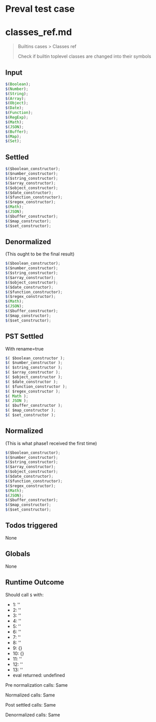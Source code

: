 # Preval test case

# classes_ref.md

> Builtins cases > Classes ref
>
> Check if builtin toplevel classes are changed into their symbols

## Input

`````js filename=intro
$(Boolean);
$(Number);
$(String);
$(Array);
$(Object);
$(Date);
$(Function);
$(RegExp);
$(Math);
$(JSON);
$(Buffer);
$(Map);
$(Set);
`````


## Settled


`````js filename=intro
$($boolean_constructor);
$($number_constructor);
$($string_constructor);
$($array_constructor);
$($object_constructor);
$($date_constructor);
$($function_constructor);
$($regex_constructor);
$(Math);
$(JSON);
$($buffer_constructor);
$($map_constructor);
$($set_constructor);
`````


## Denormalized
(This ought to be the final result)

`````js filename=intro
$($boolean_constructor);
$($number_constructor);
$($string_constructor);
$($array_constructor);
$($object_constructor);
$($date_constructor);
$($function_constructor);
$($regex_constructor);
$(Math);
$(JSON);
$($buffer_constructor);
$($map_constructor);
$($set_constructor);
`````


## PST Settled
With rename=true

`````js filename=intro
$( $boolean_constructor );
$( $number_constructor );
$( $string_constructor );
$( $array_constructor );
$( $object_constructor );
$( $date_constructor );
$( $function_constructor );
$( $regex_constructor );
$( Math );
$( JSON );
$( $buffer_constructor );
$( $map_constructor );
$( $set_constructor );
`````


## Normalized
(This is what phase1 received the first time)

`````js filename=intro
$($boolean_constructor);
$($number_constructor);
$($string_constructor);
$($array_constructor);
$($object_constructor);
$($date_constructor);
$($function_constructor);
$($regex_constructor);
$(Math);
$(JSON);
$($buffer_constructor);
$($map_constructor);
$($set_constructor);
`````


## Todos triggered


None


## Globals


None


## Runtime Outcome


Should call `$` with:
 - 1: '<function>'
 - 2: '<function>'
 - 3: '<function>'
 - 4: '<function>'
 - 5: '<function>'
 - 6: '<function>'
 - 7: '<function>'
 - 8: '<function>'
 - 9: {}
 - 10: {}
 - 11: '<function>'
 - 12: '<function>'
 - 13: '<function>'
 - eval returned: undefined

Pre normalization calls: Same

Normalized calls: Same

Post settled calls: Same

Denormalized calls: Same
